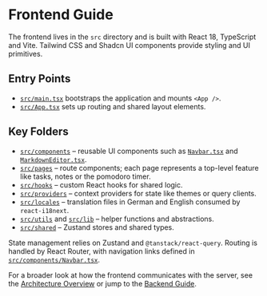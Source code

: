 # Frontend Guide

The frontend lives in the `src` directory and is built with React 18, TypeScript and Vite. Tailwind CSS and Shadcn UI components provide styling and UI primitives.

## Entry Points

- [`src/main.tsx`](../src/main.tsx) bootstraps the application and mounts `<App />`.
- [`src/App.tsx`](../src/App.tsx) sets up routing and shared layout elements.

## Key Folders

- [`src/components`](../src/components) – reusable UI components such as [`Navbar.tsx`](../src/components/Navbar.tsx) and [`MarkdownEditor.tsx`](../src/components/MarkdownEditor.tsx).
- [`src/pages`](../src/pages) – route components; each page represents a top-level feature like tasks, notes or the pomodoro timer.
- [`src/hooks`](../src/hooks) – custom React hooks for shared logic.
- [`src/providers`](../src/providers) – context providers for state like themes or query clients.
- [`src/locales`](../src/locales) – translation files in German and English consumed by `react-i18next`.
- [`src/utils`](../src/utils) and [`src/lib`](../src/lib) – helper functions and abstractions.
- [`src/shared`](../src/shared) – Zustand stores and shared types.

State management relies on Zustand and `@tanstack/react-query`. Routing is handled by React Router, with navigation links defined in [`src/components/Navbar.tsx`](../src/components/Navbar.tsx).

For a broader look at how the frontend communicates with the server, see the [Architecture Overview](architecture.md) or jump to the [Backend Guide](backend.md).
